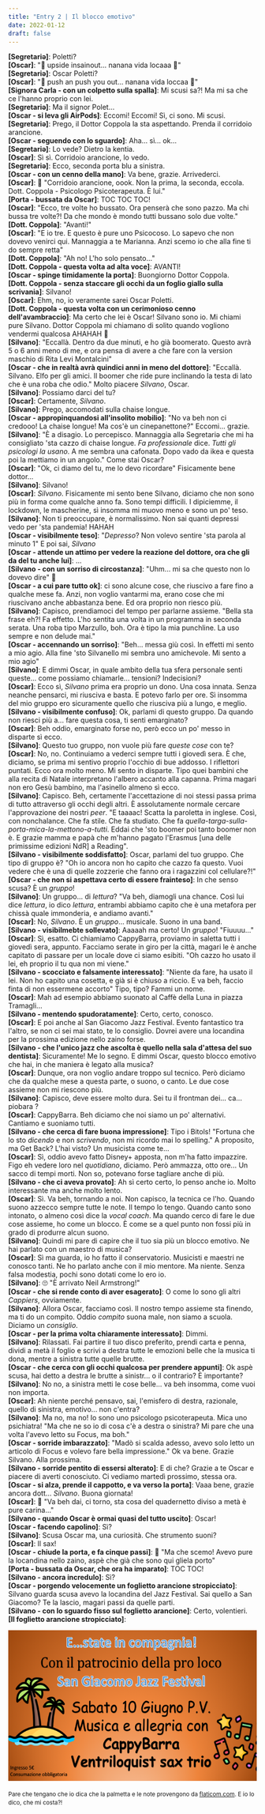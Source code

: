 ```yaml
---
title: "Entry 2 | Il blocco emotivo"
date: 2022-01-12
draft: false
---
```


<b>\[Segretariə\]</b>: Poletti? \
<b>\[Oscar\]</b>: "🎵 upside insainout... nanana vida locaaa 🎵" \
<b>\[Segretariə\]</b>: Oscar Poletti? \
<b>\[Oscar\]</b>: "🎵 push an push you out... nanana vida loccaa 🎵" \
<b>\[Signora Carla - con un colpetto sulla spalla\]</b>: Mi scusi sa?! Ma mi sa che ce l'hanno proprio con lei. \
<b>\[Segretariə\]</b>: Ma il signor Polet... \
<b>\[Oscar - si leva gli AirPods\]</b>: Eccomi! Eccomi! Sì, ci sono. Mi scusi. \
<b>\[Segretariə\]</b>: Prego, il Dottor Coppola la sta aspettando. Prenda il corridoio arancione. \
<b>\[Oscar - seguendo con lo sguardo\]</b>: Aha... sì... ok... \
<b>\[Segretariə\]</b>: Lo vede? Dietro la kentia. \
<b>\[Oscar\]</b>: Sì sì. Corridoio arancione, lo vedo. \
<b>\[Segretariə\]</b>: Ecco, seconda porta blu a sinistra. \
<b>\[Oscar - con un cenno della mano\]</b>: Va bene, grazie. Arrivederci. \
<b>\[Oscar\]</b>: 🚶 "Corridoio arancione, oook. Non la prima, la seconda, eccola. Dott. Coppola - Psicologo Psicoterapeuta. È lui." \
<b>\[Porta - bussata da Oscar\]</b>: TOC TOC TOC! \
<b>\[Oscar\]</b>: "Ecco, tre volte ho bussato. Ora penserà che sono pazzo. Ma chi bussa tre volte?! Da che mondo è mondo tutti bussano solo due volte." \
<b>\[Dott. Coppola\]</b>: "Avanti!" \
<b>\[Oscar\]</b>: "E io tre. E questo è pure uno Psicocoso. Lo sapevo che non dovevo venirci qui. Mannaggia a te Marianna. Anzi scemo io che alla fine ti do sempre retta" \
<b>\[Dott. Coppola\]</b>: "Ah no! L'ho solo pensato..." \
<b>\[Dott. Coppola - questa volta ad alta voce\]</b>: AVANTI! \
<b>\[Oscar - spinge timidamente la porta\]</b>: Buongiorno Dottor Coppola. \
<b>\[Dott. Coppola - senza staccare gli occhi da un foglio giallo sulla scrivania\]</b>: Silvano! \
<b>\[Oscar\]</b>: Ehm, no, io veramente sarei Oscar Poletti. \
<b>\[Dott. Coppola - questa volta con un cerimonioso cenno dell'avambraccio\]</b>: Ma certo che lei è Oscar! Silvano sono io. Mi chiami pure Silvano. Dottor Coppola mi chiamano di solito quando vogliono vendermi qualcosa AHAHAH 🤣 \
<b>\[Silvano\]</b>: "Eccallà. Dentro da due minuti, e ho già boomerato. Questo avrà 5 o 6 anni meno di me, e ora pensa di avere a che fare con la version maschio di Rita Levi Montalcini" \
<b>\[Oscar - che in realtà avrà quindici anni in meno del dottore\]</b>: "Eccallà. Silvano. Elfo per gli amici. Il boomer che ride pure inclinando la testa di lato che è una roba che odio." Molto piacere *Silvano*, Oscar. \
<b>\[Silvano\]</b>: Possiamo darci del tu? \
<b>\[Oscar\]</b>: Certamente, *Silvano*. \
<b>\[Silvano\]</b>: Prego, accomodati sulla chaise longue. \
<b>\[Oscar - appropinquandosi all'insolito mobilio\]</b>: "No va beh non ci credooo! La chaise longue! Ma cos'è un cinepanettone?" Eccomi... grazie. \
<b>\[Silvano\]</b>: "È a disagio. Lo percepisco. Mannaggia allə Segretariə che mi ha consigliato 'sta cazzo di chaise longue. *Fa professionale* dice. *Tutti gli psicologi la usano*. A me sembra una cafonata. Dopo vado da ikea e questa poi la mettiamo in un angolo." Come stai Oscar? \
<b>\[Oscar\]</b>: "Ok, ci diamo del tu, me lo devo ricordare" Fisicamente bene dottor... \
<b>\[Silvano\]</b>: Silvano! \
<b>\[Oscar\]</b>: *Silvano*. Fisicamente mi sento bene Silvano, diciamo che non sono più in forma come qualche anno fa. Sono tempi difficili. I dipiciemme, il lockdown, le mascherine, sì insomma mi muovo meno e sono un po' teso. \
<b>\[Silvano\]</b>: Non ti preoccupare, è normalissimo. Non sai quanti depressi vedo per 'sta pandemia! HAHAH \
<b>\[Oscar - visibilmente teso\]</b>: "*Depresso*? Non volevo sentire 'sta parola al minuto 1" E poi sai, *Silvano* \
<b>\[Oscar - attende un attimo per vedere la reazione del dottore, ora che gli da del tu anche lui\]</b>: ... \
<b>\[Silvano - con un sorriso di circostanza\]</b>: "Uhm... mi sa che questo non lo dovevo dire" 😬 \
<b>\[Oscar - a cui pare tutto ok\]</b>: ci sono alcune cose, che riuscivo a fare fino a qualche mese fa. Anzi, non voglio vantarmi ma, erano cose che mi riuscivano anche abbastanza bene. Ed ora proprio non riesco più. \
<b>\[Silvano\]</b>: Capisco, prendiamoci del tempo per parlarne assieme. "Bella sta frase eh?! Fa effetto. L'ho sentita una volta in un programma in seconda serata. Una roba tipo Marzullo, boh. Ora è tipo la mia punchline. La uso sempre e non delude mai." \
<b>\[Oscar - accennando un sorriso\]</b>: "Beh... messa giù così. In effetti mi sento a mio agio. Alla fine 'sto Silvanello mi sembra uno amichevole. Mi sento a mio agio" \
<b>\[Silvano\]</b>: E dimmi Oscar, in quale ambito della tua sfera personale senti queste... come possiamo chiamarle... tensioni? Indecisioni? \
<b>\[Oscar\]</b>: Ecco sì, *Silvano* prima era proprio un dono. Una cosa innata. Senza neanche pensarci, mi riusciva e basta. E potevo farlo per ore. Sì insomma del mio gruppo ero sicuramente quello che riusciva più a lungo, e meglio. \
<b>\[Silvano - visibilmente confuso\]</b>: Ok, parlami di questo gruppo. Da quando non riesci più a... fare questa cosa, ti senti emarginato? \
<b>\[Oscar\]</b>: Beh oddio, emarginato forse no, però ecco un po' messo in disparte sì ecco. \
<b>\[Silvano\]</b>: Questo tuo gruppo, non vuole più fare *queste cose* con te? \
<b>\[Oscar\]</b>: No, no. Continuiamo a vederci sempre tutti i giovedì sera. È che, diciamo, se prima mi sentivo proprio l'occhio di bue addosso. I riflettori puntati. Ecco ora molto meno. Mi sento in disparte. Tipo quei bambini che alla recita di Natale interpretano l'albero accanto alla capanna. Prima magari non ero Gesù bambino, ma l'asinello almeno sì ecco. \
<b>\[Silvano\]</b>: Capisco. Beh, certamente l'accettazione di noi stessi passa prima di tutto attraverso gli occhi degli altri. È assolutamente normale cercare l'approvazione dei nostri *peer*. "E taaaac! Scatta la paroletta in inglese. Così, con nonchalance. Che fa stile. Che fa studiato. Che fa *quella-targa-sulla-porta-mica-la-mettono-a-tutti*. Eddai che 'sto boomer poi tanto boomer non è. E grazie mamma e papà che m'hanno pagato l'Erasmus [una delle primissime edizioni NdR] a Reading". \
<b>\[Silvano - visibilmente soddisfatto\]</b>: Oscar, parlami del tuo gruppo. Che tipo di gruppo è? "Oh io ancora non ho capito che cazzo fa questo. Vuoi vedere che è una di quelle zozzerie che fanno ora i ragazzini col cellulare?!" \
<b>\[Oscar - che non si aspettava certo di essere frainteso\]</b>: In che senso scusa? È un *gruppo*! \
<b>\[Silvano\]</b>: Un gruppo... di *lettura*? "Va beh, diamogli una chance. Così lui dice *lettura*, io dico *lettura*, entrambi abbiamo capito che è una metafora per chissà quale immonderia, e andiamo avanti." \
<b>\[Oscar\]</b>: No, *Silvano*. È un *gruppo*... musicale. Suono in una band. \
<b>\[Silvano - visibilmebte sollevato\]</b>: Aaaaah ma certo! Un *gruppo*! "Fiuuuu..." \
<b>\[Oscar\]</b>: Sì, esatto. Ci chiamiamo CappyBarra, proviamo in saletta tutti i giovedì sera, appunto. Facciamo serate in giro per la città, magari le è anche capitato di passare per un locale dove ci siamo esibiti. "Oh cazzo ho usato il lei, eh proprio il tu qua non mi viene." \
<b>\[Silvano - scocciato e falsamente interessato\]</b>: "Niente da fare, ha usato il lei. Non ho capito una cosetta, e già si è chiuso a riccio. E va beh, faccio finta di non essermene accorto" Tipo, tipo? Fammi un nome. \
<b>\[Oscar\]</b>: Mah ad esempio abbiamo suonato al Caffè della Luna in piazza Tramagli... \
<b>\[Silvano - mentendo spudoratamente\]</b>: Certo, certo, conosco. \
<b>\[Oscar\]</b>: E poi anche al San Giacomo Jazz Festival. Evento fantastico tra l'altro, se non ci sei mai stato, te lo consiglio. Dovrei avere una locandina per la prossima edizione nello zaino forse. \
<b>\[Silvano - che l'unico jazz che ascolta è quello nella sala d'attesa del suo dentista\]</b>: Sicuramente! Me lo segno. E dimmi Oscar, questo blocco emotivo che hai, in che maniera è legato alla musica? \
<b>\[Oscar\]</b>: Dunque, ora non voglio andare troppo sul tecnico. Però diciamo che da qualche mese a questa parte, o suono, o canto. Le due cose assieme non mi riescono più. \
<b>\[Silvano\]</b>: Capisco, deve essere molto dura. Sei tu il frontman dei... ca... piobara ? \
<b>\[Oscar\]</b>: CappyBarra. Beh diciamo che noi siamo un po' alternativi. Cantiamo e suoniamo tutti. \
<b>\[Silvano - che cerca di fare buona impressione\]</b>: Tipo i Bitols! "Fortuna che lo sto *dicendo* e non *scrivendo*, non mi ricordo mai lo spelling." A proposito, ma Get Back? L'hai visto? Un musicista come te... \
<b>\[Oscar\]</b>: Sì, oddio avevo fatto Disney+ apposta, non m'ha fatto impazzire. Figo eh vedere loro nel *quotidiano*, diciamo. Però ammazza, otto ore... Un sacco di tempi morti. Non so, potevano forse tagliare anche di più. \
<b>\[Silvano - che ci aveva provato\]</b>: Ah sì certo certo, lo penso anche io. Molto interessante ma anche molto lento. \
<b>\[Oscar\]</b>: Sì. Va beh, tornando a noi. Non capisco, la tecnica ce l'ho. Quando suono azzecco sempre tutte le note. Il tempo lo tengo. Quando canto sono intonato, o almeno così dice la *vocal coach*. Ma quando cerco di fare le due cose assieme, ho come un blocco. È come se a quel punto non fossi più in grado di produrre alcun suono. \
<b>\[Silvano\]</b>: Quindi mi pare di capire che il tuo sia più un blocco emotivo. Ne hai parlato con un maestro di musica? \
<b>\[Oscar\]</b>: Sì ma guarda, io ho fatto il conservatorio. Musicisti e maestri ne conosco tanti. Ne ho parlato anche con il mio mentore. Ma niente. Senza falsa modestia, pochi sono dotati come lo ero io. \
<b>\[Silvano\]</b>: 🙄 "È arrivato Neil Armstrong!" \
<b>\[Oscar - che si rende conto di aver esagerato\]</b>: O come lo sono gli altri *Cappiers*, ovviamente. \
<b>\[Silvano\]</b>: Allora Oscar, facciamo così. Il nostro tempo assieme sta finendo, ma ti do un compito. Oddio *compito* suona male, non siamo a scuola. Diciamo un *consiglio*. \
<b>\[Oscar - per la prima volta chiaramente interessato\]</b>: Dimmi. \
<b>\[Silvano\]</b>: Rilassati. Fai partire il tuo disco preferito, prendi carta e penna, dividi a metà il foglio e scrivi a destra tutte le emozioni belle che la musica ti dona, mentre a sinistra tutte quelle brutte. \
<b>\[Oscar - che cerca con gli occhi qualcosa per prendere appunti\]</b>: Ok aspè scusa, hai detto a destra le brutte a sinistr... o il contrario? È importante? \
<b>\[Silvano\]</b>: No no, a sinistra metti le cose belle... va beh insomma, come vuoi non importa. \
<b>\[Oscar\]</b>: Ah niente perché pensavo, sai, l'emisfero di destra, razionale, quello di sinistra, emotivo... non c'entra? \
<b>\[Silvano\]</b>: Ma no, ma no! Io sono uno psicologo psicoterapeuta. Mica uno psichiatra! "Ma che ne so io di cosa c'è a destra o sinistra? Mi pare che una volta l'avevo letto su Focus, ma boh." \
<b>\[Oscar - sorride imbarazzato\]</b>: "Madò si scalda adesso, avevo solo letto un articolo di Focus e volevo fare bella impressione." Ok va bene. Grazie Silvano. Alla prossima. \
<b>\[Silvano - sorride pentito di essersi alterato\]</b>: E di che? Grazie a te Oscar e piacere di averti conosciuto. Ci vediamo martedì prossimo, stessa ora. \
<b>\[Oscar - si alza, prende il cappotto, e va verso la porta\]</b>: Vaaa bene, grazie ancora dott... *Silvano*. Buona giornata! \
<b>\[Oscar\]</b>: 🚶 "Va beh dai, ci torno, sta cosa del quadernetto diviso a metà è pure carina..." \
<b>\[Silvano - quando Oscar è ormai quasi del tutto uscito\]</b>: Oscar! \
<b>\[Oscar - facendo capolino\]</b>: Sì? \
<b>\[Silvano\]</b>: Scusa Oscar ma, una curiosità. Che strumento suoni? \
<b>\[Oscar\]</b>: Il sax! \
<b>\[Oscar - chiude la porta, e fa cinque passi\]</b>: 🚶 "Ma che scemo! Avevo pure la locandina nello zaino, aspè che già che sono qui gliela porto" \
<b>\[Porta - bussata da Oscar, che ora ha imparato\]</b>: TOC TOC! \
<b>\[Silvano - ancora incredulo\]</b>: Sì? \
<b>\[Oscar - porgendo velocemente un foglietto arancione stropicciato\]</b>: Silvano guarda scusa avevo la locandina del Jazz Festival. Sai quello a San Giacomo? Te la lascio, magari passi da quelle parti. \
<b>\[Silvano - con lo sguardo fisso sul foglietto arancione\]</b>: Certo, volentieri. \
<b>\[Il foglietto arancione stropicciato\]</b>:

<p align="center">
  <img width="540" height="305" src="/entry2/locandina.png">
</p>

<small>Pare che tengano che io dica che la palmetta e le note provengono da [flaticom.com](https://www.flaticon.com/). E io lo dico, che mi costa?!</small>